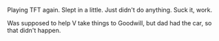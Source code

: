 Playing TFT again. Slept in a little. Just didn't do anything. Suck it, work.

Was supposed to help V take things to Goodwill, but dad had the car, so that didn't happen.
